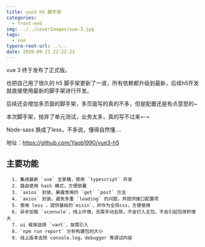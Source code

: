 ```yaml
---
title: vue3 h5 脚手架
categories:
  - front-end
img: ../../coverImages/vue-3.jpg
tags:
  - vue
typora-root-url: ..\..
date: 2020-09-21 22:22:22
---
```




vue 3 终于发布了正式版。

也把自己用了很久的 h5 脚手架更新了一波，所有依赖都升级到最新，后续h5开发就直接使用最新的脚手架进行开发。

后续还会增加多页面的脚手架，多页面写的真的不多，但是配置还是有点意思的~

本次脚手架，抛弃了单元测试，业务太多，真的写不过来=-=

Node-sass 换成了less，不多说，懂得自然懂....



地址：https://github.com/Yaob1990/vue3-h5



## 主要功能

      1. 集成最新 `vue` 全家桶，使用 `typescript` 开发
      2. 路由使用 hash 模式，方便部署
      3. `axios` 封装，暴露常用的 `get` `post` 方法
      4. `axios` 封装，避免多重 `loading` 的问题，并提供接口配置项
      5. 使用 less ，提供基础的`mixin`，并作为全局css，方便使用
      6. 异步加载 `vconsole`，线上环境，无需手动去除，不会打入主包，不会引起包体积增大
      7. ui 框架选择 `vant`，按需引入
      8. `npm run report` 分析构建包的大小
      9. 线上版本去除 console.log，debugger 等调试内容







